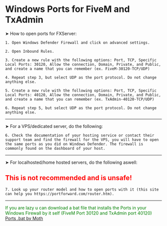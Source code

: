# Windows Ports for FiveM and TxAdmin

➤ How to open ports for FXServer:
    
    1. Open Windows Defender Firewall and click on advanced settings.

    2. Open Inbound Rules.

    3. Create a new rule with the following options: Port, TCP, Specific Local Ports: 30120, Allow the connection, Domain, Private, and Public, and create a name that you can remember (ex. FiveM-30120-TCP/UDP)

    4. Repeat step 3, but select UDP as the port protocol. Do not change anything else.

    5. Create a new rule with the following options: Port, TCP, Specific Local Ports: 40120, Allow the connection, Domain, Private, and Public, and create a name that you can remember (ex. TxAdmin-40120-TCP/UDP)

    6. Repeat step 5, but select UDP as the port protocol. Do not change anything else.


***
➤ For a VPS/dedicated server, do the following:

    6. Check the documentation of your hosting service or contact their support team and find the firewall for the VPS, you will have to open the same ports as you did on Windows Defender. The firewall is commonly found on the dashboard of your host.
***

➤ For localhosted/home hosted servers, do the following aswell:

 ## <font color="red"> This is not recommended and is unsafe!</font>

    7. Look up your router model and how to open ports with it (this site can help you https://portforward.com/router.htm).
 ***


<font color="green">If you are lazy u can download a bat file that installs the Ports in your Windows Firewall by it self (FiveM Port 30120 and TxAdmin port 40120)</font>
[Ports .bat by Moth](https://github.com/Moth1335/usefull.git)
